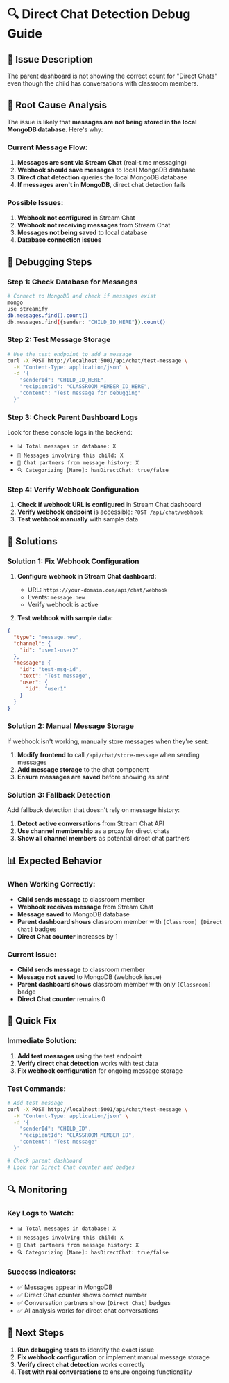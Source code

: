 # 🔍 Direct Chat Detection Debug Guide

## 🚨 **Issue Description**
The parent dashboard is not showing the correct count for "Direct Chats" even though the child has conversations with classroom members.

## 🔧 **Root Cause Analysis**

The issue is likely that **messages are not being stored in the local MongoDB database**. Here's why:

### **Current Message Flow:**
1. **Messages are sent via Stream Chat** (real-time messaging)
2. **Webhook should save messages** to local MongoDB database
3. **Direct chat detection** queries the local MongoDB database
4. **If messages aren't in MongoDB**, direct chat detection fails

### **Possible Issues:**
1. **Webhook not configured** in Stream Chat
2. **Webhook not receiving messages** from Stream Chat
3. **Messages not being saved** to local database
4. **Database connection issues**

## 🧪 **Debugging Steps**

### **Step 1: Check Database for Messages**
```bash
# Connect to MongoDB and check if messages exist
mongo
use streamify
db.messages.find().count()
db.messages.find({sender: "CHILD_ID_HERE"}).count()
```

### **Step 2: Test Message Storage**
```bash
# Use the test endpoint to add a message
curl -X POST http://localhost:5001/api/chat/test-message \
  -H "Content-Type: application/json" \
  -d '{
    "senderId": "CHILD_ID_HERE",
    "recipientId": "CLASSROOM_MEMBER_ID_HERE", 
    "content": "Test message for debugging"
  }'
```

### **Step 3: Check Parent Dashboard Logs**
Look for these console logs in the backend:
- `📊 Total messages in database: X`
- `📨 Messages involving this child: X`
- `💬 Chat partners from message history: X`
- `🔍 Categorizing [Name]: hasDirectChat: true/false`

### **Step 4: Verify Webhook Configuration**
1. **Check if webhook URL is configured** in Stream Chat dashboard
2. **Verify webhook endpoint** is accessible: `POST /api/chat/webhook`
3. **Test webhook manually** with sample data

## 🔧 **Solutions**

### **Solution 1: Fix Webhook Configuration**
1. **Configure webhook in Stream Chat dashboard:**
   - URL: `https://your-domain.com/api/chat/webhook`
   - Events: `message.new`
   - Verify webhook is active

2. **Test webhook with sample data:**
```json
{
  "type": "message.new",
  "channel": {
    "id": "user1-user2"
  },
  "message": {
    "id": "test-msg-id",
    "text": "Test message",
    "user": {
      "id": "user1"
    }
  }
}
```

### **Solution 2: Manual Message Storage**
If webhook isn't working, manually store messages when they're sent:

1. **Modify frontend** to call `/api/chat/store-message` when sending messages
2. **Add message storage** to the chat component
3. **Ensure messages are saved** before showing as sent

### **Solution 3: Fallback Detection**
Add fallback detection that doesn't rely on message history:

1. **Detect active conversations** from Stream Chat API
2. **Use channel membership** as a proxy for direct chats
3. **Show all channel members** as potential direct chat partners

## 📊 **Expected Behavior**

### **When Working Correctly:**
- **Child sends message** to classroom member
- **Webhook receives message** from Stream Chat
- **Message saved** to MongoDB database
- **Parent dashboard shows** classroom member with `[Classroom] [Direct Chat]` badges
- **Direct Chat counter** increases by 1

### **Current Issue:**
- **Child sends message** to classroom member
- **Message not saved** to MongoDB (webhook issue)
- **Parent dashboard shows** classroom member with only `[Classroom]` badge
- **Direct Chat counter** remains 0

## 🎯 **Quick Fix**

### **Immediate Solution:**
1. **Add test messages** using the test endpoint
2. **Verify direct chat detection** works with test data
3. **Fix webhook configuration** for ongoing message storage

### **Test Commands:**
```bash
# Add test message
curl -X POST http://localhost:5001/api/chat/test-message \
  -H "Content-Type: application/json" \
  -d '{
    "senderId": "CHILD_ID",
    "recipientId": "CLASSROOM_MEMBER_ID",
    "content": "Test message"
  }'

# Check parent dashboard
# Look for Direct Chat counter and badges
```

## 🔍 **Monitoring**

### **Key Logs to Watch:**
- `📊 Total messages in database: X`
- `📨 Messages involving this child: X`
- `💬 Chat partners from message history: X`
- `🔍 Categorizing [Name]: hasDirectChat: true/false`

### **Success Indicators:**
- ✅ Messages appear in MongoDB
- ✅ Direct Chat counter shows correct number
- ✅ Conversation partners show `[Direct Chat]` badges
- ✅ AI analysis works for direct chat conversations

## 🚀 **Next Steps**

1. **Run debugging tests** to identify the exact issue
2. **Fix webhook configuration** or implement manual message storage
3. **Verify direct chat detection** works correctly
4. **Test with real conversations** to ensure ongoing functionality
